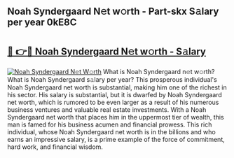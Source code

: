 ## Noah Syndergaard N𝚎t w𝚘rth - Part-skx S𝚊lary per year 0kE8C

# <h2><a href="http://gc2zy5.nevu.top/?p=Noah+Syndergaard">🔗 👉🔴 Noah Syndergaard N𝚎t w𝚘rth - S𝚊lary</a></h2>

[![Noah Syndergaard N𝚎t W𝚘rth](https://i.imgur.com/Oavwk0R.jpeg)](http://gc2zy5.nevu.top/?p=Noah+Syndergaard)
What is Noah Syndergaard n𝚎t w𝚘rth? What is Noah Syndergaard s𝚊lary per year?
This prosperous individual's Noah Syndergaard net worth is substantial, making him one of the richest in his sector. His salary is substantial, but it is dwarfed by Noah Syndergaard net worth, which is rumored to be even larger as a result of his numerous business ventures and valuable real estate investments. With a Noah Syndergaard net worth that places him in the uppermost tier of wealth, this man is famed for his business acumen and financial prowess. This rich individual, whose Noah Syndergaard net worth is in the billions and who earns an impressive salary, is a prime example of the force of commitment, hard work, and financial wisdom.
